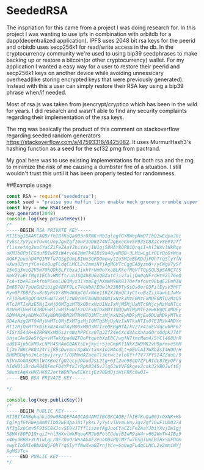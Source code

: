 # SeededRSA
The inspriation for this came from a project I was doing research for. In this project I was wanting to use ipfs in combination with orbitdb for a dapp(decentralized application). IPFS uses 2048 bit rsa keys for the peerid and orbitdb uses secp256k1 for read/write access in the db. In the cryptocurrency community we're used to using bip39 seedphrases to make backing up or restore a bitcoin(or other cryptocurrency) wallet. For my application I wanted a easy way for a user to restore their peerid and secp256k1 keys on another device while avoiding unnessicary overhead(like storing encrypted keys that were previously generated). Instead with this a user can simply restore their RSA key using a bip39 phrase when/if needed.

Most of rsa.js was taken from jsencrypt/cryptico which has been in the wild for years. I did research and wasn't able to find any security complaints regarding their implementation of the rsa keys. 

The rng was basically the product of this comment on stackoverflow regarding seeded random generators https://stackoverflow.com/a/47593316/4425082. It uses MurmurHash3's hashing function as a seed for the scf32 prng from pactrand. 

My goal here was to use existing implementations for both rsa and the rng to minimize the risk of me causing a dumbster fire of a situation. I still wouldn't trust this until it has been properly tested for randomness.

##Example usage
```javascript
const RSA = require("seededrsa");
const seed = "praise you muffin lion enable neck grocery crumble super myself license ghost"
const key = new RSA(seed);
key.generate(2048)
console.log(key.privateKey())
/*
-----BEGIN RSA PRIVATE KEY-----
MIIEogIBAAKCAQB/fhIBfKuQa003rOXNK+HbIqlegfGYRWepNmDTIbQ2wEdpaJ0i
TyksL7yYyLvTUvmLUnyJgvZgf1GwF1UD0274NfJgExeCmv5F93SC8XJcvSE9VJTf
fliszefAgJuoCYaCZiFeZAaYJbiYXvj1W1gj58HAY8OPD1QrqiI+hl3WXvlWkRqo
oKMJb0PolCGdufBIwR9iW4rv662WmTk4IBi9x40ydRBB+3LMiwLgLr0ErDoOrWna
AGAF2euohD4PQ1MYfw7GSgIUmLBIHxSGFDOmewytIo5MIeBbKDdjFOhTrqSlyYfN
wXwa0ZrnjYCe+6oQugFLdqCLMCL2v2mmiNYjAgMGVTcCggEAUyzm8+/yCWgU7ySf
15nGq3xeQ2V5m7OhQDk8LFtbxaJikhYrUm0oYxaBLKkefMqVfTQpSOU5pSARC7tS
WeVZYaErfMq11ECbvHMCTt/uhJSQ4b8U6zQBZatCjivfaljQu0qNFrdHtS2l76eQ
TcA+ibe9EsekfnUP5nuLUQ3Myx31YmaEqjhXmWM96K817Qefofout98bgE2EmhIW
Em6D7Q/TpUeGH2iUig24BFF9LcT4cWbA/EQwlh23R0TySsQsQerO3FilEysV3hFT
Mym9P7DBPZsw8rUyRsVr8Mn4KGpCGfxN6e11RZXJ0pQC3yCtruBzZijXawbLJwMv
rFjORwKBgQC4MzEwNTIxMjIzNDc0MTA0NDU4ODIxNzk3MzE0MzExMDk0MTQ2MzQ5
MTc2MTIxMzE5NjIxMjQ0MTgzMTUxODcxMzU1NzIxMjM5MjUxMTc0MjcyMzMxNTcx
MzUxMTUxMTA3MDEwMjIwMjEwNjEzOTExNTUxMDY1ODQwMTMyMTEzewKBgQCxMDEy
ODM4MzAyNDMxOTAyNDM0MDM2MTM4MTQ3MTczMjAxNzEyMDkyMjExODUxMDkyMTkx
ODAzNzg1MTQ4MjUwMTc0MjExMTgzMjI0MTg5MjUyNzIxNTkxNTIxOTE1Mzk4NDYx
MTIzMjQxMTYxNjExNzAxNTAyMDUxMDU3MTIzeQKBgHfA/kV27x4IuEVdqcwbHF67
FISrA544R+6ZRPWXxMQGs2r4WzhPPCszOTgJZfZ4eCXcd3AcXaAaGOrnOdpKJ7AY
UhjeCAvQ9eSf6p+vMTekXpa4NZFOoPtqutbXzE0C/wgfN7fmcMem4/5YCl468UrR
ud8V4jpbGkM9xLNPH4SHAoGBAKtsEvjkyi+5juGmpKf1NkXIW9MK2vH9prmve5hM
ljXv7NKcPKQ424rijR5sDwvmnrAp8W/txnx1o1WAcdLt+pEUlAI7WXbZsI4HUU/H
BHBMDDqhoJnLetpvjrry/f/ORMmdAZaeoTl3etwc1vleGY+f7V77PYSI4ZZduL/9
NIVvAoGASQKnlWtKBnzfgQzecyJDbudJsL2tg+6Il2we90qQ7ZFLRIdL87EyQFrq
hIdW0liBrdwR04QFmcFO4YPfkIrRph8345vJlgG3uVVFQkgev2cok32VBOJwftGj
5NumiAqAxHHZHK0ZJottWDNPwwEEKtijEz90DdOjiWiFRKc6wQI=
-----END RSA PRIVATE KEY-----

*/

console.log(key.publicKey())
/*
-----BEGIN PUBLIC KEY-----
MIIBITANBgkqhkiG9w0BAQEFAAOCAQ4AMIIBCQKCAQB/fhIBfKuQa003rOXNK+Hb
IqlegfGYRWepNmDTIbQ2wEdpaJ0iTyksL7yYyLvTUvmLUnyJgvZgf1GwF1UD0274
NfJgExeCmv5F93SC8XJcvSE9VJTffliszefAgJuoCYaCZiFeZAaYJbiYXvj1W1gj
58HAY8OPD1QrqiI+hl3WXvlWkRqooKMJb0PolCGdufBIwR9iW4rv662WmTk4IBi9
x40ydRBB+3LMiwLgLr0ErDoOrWnaAGAF2euohD4PQ1MYfw7GSgIUmLBIHxSGFDOm
ewytIo5MIeBbKDdjFOhTrqSlyYfNwXwa0ZrnjYCe+6oQugFLdqCLMCL2v2mmiNYj
AgMGVTc=
-----END PUBLIC KEY-----
*/
```
